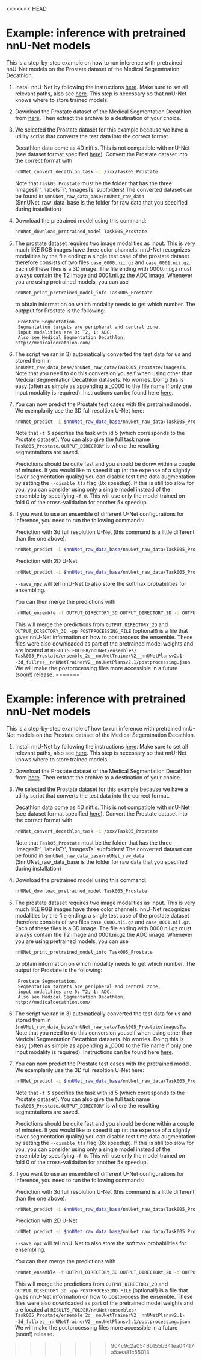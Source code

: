 <<<<<<< HEAD
# Example: inference with pretrained nnU-Net models

This is a step-by-step example on how to run inference with pretrained nnU-Net models on the Prostate dataset of the 
Medical Segemtnation Decathlon.

1) Install nnU-Net by following the instructions [here](../readme.md#installation). Make sure to set all relevant paths, 
also see [here](setting_up_paths.md). This step is necessary so that nnU-Net knows where to store trained models.
2) Download the Prostate dataset of the Medical Segmentation Decathlon from 
[here](https://drive.google.com/drive/folders/1HqEgzS8BV2c7xYNrZdEAnrHk7osJJ--2). Then extract the archive to a 
destination of your choice.
3) We selected the Prostate dataset for this example because we have a utility script that converts the test data into 
the correct format. 

    Decathlon data come as 4D niftis. This is not compatible with nnU-Net (see dataset format specified 
    [here](dataset_conversion.md)). Convert the Prostate dataset into the correct format with

    ```bash
    nnUNet_convert_decathlon_task -i /xxx/Task05_Prostate
    ```
    
    Note that `Task05_Prostate` must be the folder that has the three 'imagesTr', 'labelsTr', 'imagesTs' subfolders!
    The converted dataset can be found in `$nnUNet_raw_data_base/nnUNet_raw_data` ($nnUNet_raw_data_base is the folder for 
    raw data that you specified during installation)
4) Download the pretrained model using this command:
    ```bash
    nnUNet_download_pretrained_model Task005_Prostate
    ```
5) The prostate dataset requires two image modalities as input. This is very much liKE RGB images have three color channels. 
nnU-Net recognizes modalities by the file ending: a single test case of the prostate dataset therefore consists of two files 
`case_0000.nii.gz` and `case_0001.nii.gz`. Each of these files is a 3D image. The file ending with 0000.nii.gz must 
always contain the T2 image and 0001.nii.gz the ADC image. Whenever you are using pretrained models, you can use
    ```bash
    nnUNet_print_pretrained_model_info Task005_Prostate
    ```
   to obtain information on which modality needs to get which number. The outpput for Prostate is the following:
    
        Prostate Segmentation. 
        Segmentation targets are peripheral and central zone, 
        input modalities are 0: T2, 1: ADC. 
        Also see Medical Segmentation Decathlon, http://medicaldecathlon.com/
6) The script we ran in 3) automatically converted the test data for us and stored them in
`$nnUNet_raw_data_base/nnUNet_raw_data/Task005_Prostate/imagesTs`. Note that you need to do this conversion youself when 
using other than Medcial Segmentation Decathlon datasets. No worries. Doing this is easy (often as simple as appending 
a _0000 to the file name if only one input modality is required). Instructions can be found here [here](data_format_inference.md).
7) You can now predict the Prostate test cases with the pretrained model. We exemplarily use the 3D full resoltion U-Net here:
    ```bash
    nnUNet_predict -i $nnUNet_raw_data_base/nnUNet_raw_data/Task005_Prostate/imagesTs/ -o OUTPUT_DIRECTORY -t 5 -m 3d_fullres
    ``` 
    Note that `-t 5` specifies the task with id 5 (which corresponds to the Prostate dataset). You can also give the full 
    task name `Task005_Prostate`. `OUTPUT_DIRECTORY` is where the resulting segmentations are saved.
    
    Predictions should be quite fast and you should be donw within a couple of minutes. If you would like to speed it 
    up (at the expense of a slightly lower segmentation quality) you can disable test time data augmentation by 
    setting the `--disable_tta` flag (8x speedup). If this is still too slow for you, you can consider using only a 
    single model instead of the ensemble by specifying `-f 0`. This will use only the model trained on fold 0 of the 
    cross-validation for another 5x speedup.
8) If you want to use an ensemble of different U-Net configurations for inference, you need to run the following commands:

    Prediction with 3d full resolution U-Net (this command is a little different than the one above). 
    ```bash
    nnUNet_predict -i $nnUNet_raw_data_base/nnUNet_raw_data/Task005_Prostate/imagesTs/ -o OUTPUT_DIRECTORY_3D -t 5 --save_npz -m 3d_fullres
    ```
    
    Prediction with 2D U-Net
    ```bash
    nnUNet_predict -i $nnUNet_raw_data_base/nnUNet_raw_data/Task005_Prostate/imagesTs/ -o OUTPUT_DIRECTORY_2D -t 5 --save_npz -m 2d
    ```
    `--save_npz` will tell nnU-Net to also store the softmax probabilities for ensembling. 
    
    You can then merge the predictions with
    ```bash
    nnUNet_ensemble -f OUTPUT_DIRECTORY_3D OUTPUT_DIRECTORY_2D -o OUTPUT_FOLDER_ENSEMBLE -pp POSTPROCESSING_FILE
    ```
   This will merge the predictions from `OUTPUT_DIRECTORY_2D` and `OUTPUT_DIRECTORY_3D`. `-pp POSTPROCESSING_FILE` 
   (optional!) is a file that gives nnU-Net information on how to postprocess the ensemble. These files were also 
   downloaded as part of the pretrained model weights and are located at `RESULTS_FOLDER/nnUNet/ensembles/
   Task005_Prostate/ensemble_2d__nnUNetTrainerV2__nnUNetPlansv2.1--3d_fullres__nnUNetTrainerV2__nnUNetPlansv2.1/postprocessing.json`. 
   We will make the postprocessing files more accessible in a future (soon!) release.
=======
# Example: inference with pretrained nnU-Net models

This is a step-by-step example of how to run inference with pretrained nnU-Net models on the Prostate dataset of the 
Medical Segemtnation Decathlon.

1) Install nnU-Net by following the instructions [here](../readme.md#installation). Make sure to set all relevant paths, 
also see [here](setting_up_paths.md). This step is necessary so that nnU-Net knows where to store trained models.
2) Download the Prostate dataset of the Medical Segmentation Decathlon from 
[here](https://drive.google.com/drive/folders/1HqEgzS8BV2c7xYNrZdEAnrHk7osJJ--2). Then extract the archive to a 
destination of your choice.
3) We selected the Prostate dataset for this example because we have a utility script that converts the test data into 
the correct format. 

    Decathlon data come as 4D niftis. This is not compatible with nnU-Net (see dataset format specified 
    [here](dataset_conversion.md)). Convert the Prostate dataset into the correct format with

    ```bash
    nnUNet_convert_decathlon_task -i /xxx/Task05_Prostate
    ```
    
    Note that `Task05_Prostate` must be the folder that has the three 'imagesTr', 'labelsTr', 'imagesTs' subfolders!
    The converted dataset can be found in `$nnUNet_raw_data_base/nnUNet_raw_data` ($nnUNet_raw_data_base is the folder for 
    raw data that you specified during installation)
4) Download the pretrained model using this command:
    ```bash
    nnUNet_download_pretrained_model Task005_Prostate
    ```
5) The prostate dataset requires two image modalities as input. This is very much liKE RGB images have three color channels. 
nnU-Net recognizes modalities by the file ending: a single test case of the prostate dataset therefore consists of two files 
`case_0000.nii.gz` and `case_0001.nii.gz`. Each of these files is a 3D image. The file ending with 0000.nii.gz must 
always contain the T2 image and 0001.nii.gz the ADC image. Whenever you are using pretrained models, you can use
    ```bash
    nnUNet_print_pretrained_model_info Task005_Prostate
    ```
   to obtain information on which modality needs to get which number. The output for Prostate is the following:
    
        Prostate Segmentation. 
        Segmentation targets are peripheral and central zone, 
        input modalities are 0: T2, 1: ADC. 
        Also see Medical Segmentation Decathlon, http://medicaldecathlon.com/
6) The script we ran in 3) automatically converted the test data for us and stored them in
`$nnUNet_raw_data_base/nnUNet_raw_data/Task005_Prostate/imagesTs`. Note that you need to do this conversion youself when 
using other than Medcial Segmentation Decathlon datasets. No worries. Doing this is easy (often as simple as appending 
a _0000 to the file name if only one input modality is required). Instructions can be found here [here](data_format_inference.md).
7) You can now predict the Prostate test cases with the pretrained model. We exemplarily use the 3D full resoltion U-Net here:
    ```bash
    nnUNet_predict -i $nnUNet_raw_data_base/nnUNet_raw_data/Task005_Prostate/imagesTs/ -o OUTPUT_DIRECTORY -t 5 -m 3d_fullres
    ``` 
    Note that `-t 5` specifies the task with id 5 (which corresponds to the Prostate dataset). You can also give the full 
    task name `Task005_Prostate`. `OUTPUT_DIRECTORY` is where the resulting segmentations are saved.
    
    Predictions should be quite fast and you should be done within a couple of minutes. If you would like to speed it 
    up (at the expense of a slightly lower segmentation quality) you can disable test time data augmentation by 
    setting the `--disable_tta` flag (8x speedup). If this is still too slow for you, you can consider using only a 
    single model instead of the ensemble by specifying `-f 0`. This will use only the model trained on fold 0 of the 
    cross-validation for another 5x speedup.
8) If you want to use an ensemble of different U-Net configurations for inference, you need to run the following commands:

    Prediction with 3d full resolution U-Net (this command is a little different than the one above). 
    ```bash
    nnUNet_predict -i $nnUNet_raw_data_base/nnUNet_raw_data/Task005_Prostate/imagesTs/ -o OUTPUT_DIRECTORY_3D -t 5 --save_npz -m 3d_fullres
    ```
    
    Prediction with 2D U-Net
    ```bash
    nnUNet_predict -i $nnUNet_raw_data_base/nnUNet_raw_data/Task005_Prostate/imagesTs/ -o OUTPUT_DIRECTORY_2D -t 5 --save_npz -m 2d
    ```
    `--save_npz` will tell nnU-Net to also store the softmax probabilities for ensembling. 
    
    You can then merge the predictions with
    ```bash
    nnUNet_ensemble -f OUTPUT_DIRECTORY_3D OUTPUT_DIRECTORY_2D -o OUTPUT_FOLDER_ENSEMBLE -pp POSTPROCESSING_FILE
    ```
   This will merge the predictions from `OUTPUT_DIRECTORY_2D` and `OUTPUT_DIRECTORY_3D`. `-pp POSTPROCESSING_FILE` 
   (optional!) is a file that gives nnU-Net information on how to postprocess the ensemble. These files were also 
   downloaded as part of the pretrained model weights and are located at `RESULTS_FOLDER/nnUNet/ensembles/
   Task005_Prostate/ensemble_2d__nnUNetTrainerV2__nnUNetPlansv2.1--3d_fullres__nnUNetTrainerV2__nnUNetPlansv2.1/postprocessing.json`. 
   We will make the postprocessing files more accessible in a future (soon!) release.
>>>>>>> 904c9c2a0546b155b341ea044f7a5aea81c55013
